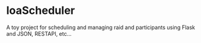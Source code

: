 # loaScheduler
A toy project for scheduling and managing raid and participants using Flask and JSON, RESTAPI, etc...
